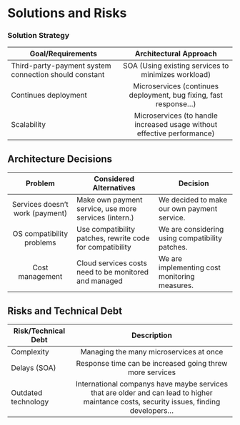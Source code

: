 # Solutions and Risks # 

### Solution Strategy ###
 Goal/Requirements       | Architectural Approach      |
| ------------- |:-------------------:|
|Third-party-payment system connection should constant| SOA (Using existing services to minimizes workload)|
|Continues deployment | Microservices (continues deployment, bug fixing, fast response…)|
|Scalability| Microservices (to handle increased usage without effective performance)|


 ## Architecture Decisions ##
 Problem| Considered Alternatives| Decision|
|:--------:|------------| ------------|
|Services doesn’t work (payment)| Make own payment service, use more services (intern.) | We decided to make our own payment service.|
|OS compatibility problems| Use compatibility patches, rewrite code for compatibility| We are considering using compatibility patches.|
|Cost management |  Cloud services costs need to be monitored and managed | We are implementing cost monitoring measures.|


## Risks and Technical Debt ##
Risk/Technical Debt| Description|
| ------------- |:-------------------:|
|Complexity| Managing the many microservices at once |
|Delays (SOA)| Response time can be increased going threw more services |
|Outdated technology | International companys have maybe services that are older and can lead to higher maintance costs, security issues, finding developers…|


